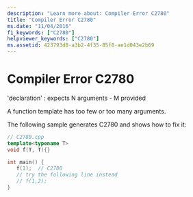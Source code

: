 ```yaml
---
description: "Learn more about: Compiler Error C2780"
title: "Compiler Error C2780"
ms.date: "11/04/2016"
f1_keywords: ["C2780"]
helpviewer_keywords: ["C2780"]
ms.assetid: 423793d8-a3b2-4f35-85f8-ae1d043e2b69
---
```

# Compiler Error C2780

'declaration' : expects N arguments - M provided

A function template has too few or too many arguments.

The following sample generates C2780 and shows how to fix it:

```cpp
// C2780.cpp
template<typename T>
void f(T, T){}

int main() {
   f(1);  // C2780
   // try the following line instead
   // f(1,2);
}
```
